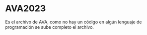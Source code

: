 # AVA2023
Es el archivo de AVA, como no hay un código en algún lenguaje de programación se sube completo el archivo. 
